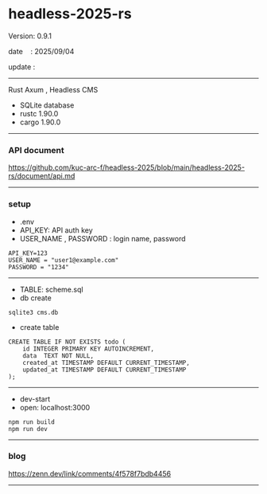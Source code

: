 ﻿# headless-2025-rs

 Version: 0.9.1

 date    : 2025/09/04 

 update :

***

Rust Axum , Headless CMS

* SQLite database
* rustc 1.90.0
* cargo 1.90.0

***
### API document

https://github.com/kuc-arc-f/headless-2025/blob/main/headless-2025-rs/document/api.md

***
### setup
* .env
* API_KEY: API auth key
* USER_NAME , PASSWORD : login name, password

```
API_KEY=123
USER_NAME = "user1@example.com"
PASSWORD = "1234"
```
***
* TABLE: scheme.sql
* db create
```
sqlite3 cms.db
```
* create table
```
CREATE TABLE IF NOT EXISTS todo (
    id INTEGER PRIMARY KEY AUTOINCREMENT,
    data  TEXT NOT NULL,
    created_at TIMESTAMP DEFAULT CURRENT_TIMESTAMP,
    updated_at TIMESTAMP DEFAULT CURRENT_TIMESTAMP
);

```
***
* dev-start
* open: localhost:3000
```
npm run build
npm run dev
```
***
### blog

https://zenn.dev/link/comments/4f578f7bdb4456

***